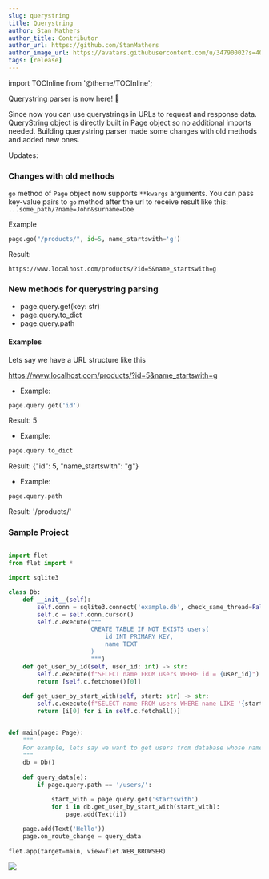 ```yaml
---
slug: querystring
title: Querystring
author: Stan Mathers
author_title: Contributor
author_url: https://github.com/StanMathers
author_image_url: https://avatars.githubusercontent.com/u/34790002?s=400&u=7b3fbcf5c2554488b4ed9a0b96abfc50917356a5&v=4
tags: [release]
---
```

import TOCInline from '@theme/TOCInline';


Querystring parser is now here! 🎉

Since now you can use querystrings in URLs to request and response data. QueryString object is directly built in Page object so no additional imports needed.
Building querystring parser made some changes with old methods and added new ones.

Updates: 
<TOCInline toc={toc} maxHeadingLevel={3} />

### Changes with old methods

`go` method of `Page` object now supports `**kwargs` arguments. You can pass key-value pairs to `go` method after the url to receive result like this: `...some_path/?name=John&surname=Doe`

Example
```python
page.go("/products/", id=5, name_startswith='g')
```
Result:
```
https://www.localhost.com/products/?id=5&name_startswith=g
```

### New methods for querystring parsing

* page.query.get(key: str)
* page.query.to_dict
* page.query.path

#### Examples
Lets say we have a URL structure like this

https://www.localhost.com/products/?id=5&name_startswith=g

- Example:
```python
page.query.get('id')
```
Result: 5

- Example:
```python
page.query.to_dict
```
Result: {"id": 5, "name_startswith": "g"}

- Example:
```python
page.query.path
```
Result: '/products/'

### Sample Project
```python

import flet
from flet import *

import sqlite3

class Db:
    def __init__(self):
        self.conn = sqlite3.connect('example.db', check_same_thread=False)
        self.c = self.conn.cursor()
        self.c.execute("""
                       CREATE TABLE IF NOT EXISTS users(
                           id INT PRIMARY KEY,
                           name TEXT
                       )
                       """)
    def get_user_by_id(self, user_id: int) -> str:
        self.c.execute(f"SELECT name FROM users WHERE id = {user_id}")
        return [self.c.fetchone()[0]]
    
    def get_user_by_start_with(self, start: str) -> str:
        self.c.execute(f"SELECT name FROM users WHERE name LIKE '{start}%'")
        return [i[0] for i in self.c.fetchall()]


def main(page: Page):
    """
    For example, lets say we want to get users from database whose name starts with `G`
    """
    db = Db()
    
    def query_data(e):
        if page.query.path == '/users/':

            start_with = page.query.get('startswith')
            for i in db.get_user_by_start_with(start_with):
                page.add(Text(i))
    
    page.add(Text('Hello'))
    page.on_route_change = query_data
    
flet.app(target=main, view=flet.WEB_BROWSER)

```

<img src="/img/blog/querystring/querystring_get_data_from_db.gif" />

